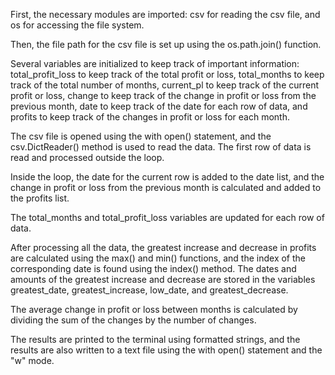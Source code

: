 First, the necessary modules are imported: csv for reading the csv file, and os for accessing the file system.

Then, the file path for the csv file is set up using the os.path.join() function.

Several variables are initialized to keep track of important information: total_profit_loss to keep track of the total profit or loss, total_months to keep track of the total number of months, current_pl to keep track of the current profit or loss, change to keep track of the change in profit or loss from the previous month, date to keep track of the date for each row of data, and profits to keep track of the changes in profit or loss for each month.

The csv file is opened using the with open() statement, and the csv.DictReader() method is used to read the data. The first row of data is read and processed outside the loop.

Inside the loop, the date for the current row is added to the date list, and the change in profit or loss from the previous month is calculated and added to the profits list.

The total_months and total_profit_loss variables are updated for each row of data.

After processing all the data, the greatest increase and decrease in profits are calculated using the max() and min() functions, and the index of the corresponding date is found using the index() method. The dates and amounts of the greatest increase and decrease are stored in the variables greatest_date, greatest_increase, low_date, and greatest_decrease.

The average change in profit or loss between months is calculated by dividing the sum of the changes by the number of changes.

The results are printed to the terminal using formatted strings, and the results are also written to a text file using the with open() statement and the "w" mode.